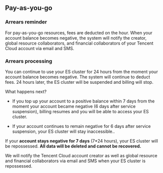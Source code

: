 ## Pay-as-you-go

### Arrears reminder

For pay-as-you-go resources, fees are deducted on the hour. When your account balance becomes negative, the system will notify the creator, global resource collaborators, and financial collaborators of your Tencent Cloud account via email and SMS.

### Arrears processing

You can continue to use your ES cluster for 24 hours from the moment your account balance becomes negative. The system will continue to deduct fees. 24 hours later, the ES cluster will be suspended and billing will stop.

What happens next? 

- If you top up your account to a positive balance within 7 days from the moment your account became negative (6 days after service suspension), billing resumes and you will be able to access your ES cluster.

- If your account continues to remain negative for 6 days after service suspension, your ES cluster will stay inaccessible..

If your **account stays negative for 7 days** (7*24 hours), your ES cluster will be repossessed. **All data will be deleted and cannot be recovered.**

We will notify the Tencent Cloud account creator as well as global resource and financial collaborators via email and SMS when your ES cluster is repossessed. 